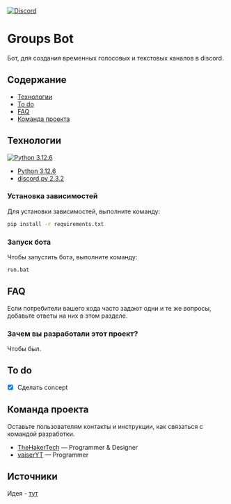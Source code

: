 [![Discord](https://img.shields.io/badge/Discord-7289DA?style=for-the-badge&logo=discord&logoColor=white)](https://discord.gg/26MpP9erzt)

# Groups Bot

Бот, для создания временных голосовых и текстовых каналов в discord.

## Содержание

- [Технологии](#технологии)
- [To do](#to-do)
- [FAQ](#faq)
- [Команда проекта](#команда-проекта)

## Технологии

[![Python 3.12.6](https://img.shields.io/badge/Python-3776AB?style=for-the-badge&logo=python&logoColor=white)](https://www.python.org/downloads/release/python-3126/)


- [Python 3.12.6](https://www.python.org/downloads/release/python-3126/)
- [discord.py 2.3.2](https://discordpy.readthedocs.io/en/stable/)

### Установка зависимостей

Для установки зависимостей, выполните команду:

```sh
pip install -r requirements.txt
```

### Запуск бота

Чтобы запустить бота, выполните команду:

```sh
run.bat
```

## FAQ

Если потребители вашего кода часто задают одни и те же вопросы, добавьте ответы на них в этом разделе.

### Зачем вы разработали этот проект?

Чтобы был.

## To do

- [x] Сделать concept

## Команда проекта

Оставьте пользователям контакты и инструкции, как связаться с командой разработки.

- [TheHakerTech](https://github.com/TheHakerTech) — Programmer & Designer
- [vaiserYT](https://github.com/vaiserYT) — Programmer

## Источники

Идея - [тут](https://voicemaster.xyz/)
